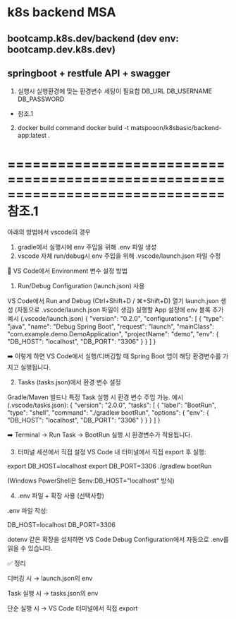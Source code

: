 # k8s backend MSA
## bootcamp.k8s.dev/backend (dev env: bootcamp.dev.k8s.dev)
## springboot + restfule API + swagger

1. 실행시 실행환경에 맞는 환경변수 세팅이 필요함
DB_URL
DB_USERNAME
DB_PASSWORD
* 참조.1

2. docker build command
docker build -t matspooon/k8sbasic/backend-app:latest .

==============================================================================
참조.1
==============================================================================
아래의 방법에서 vscode의 경우
1. gradle에서 실행시에 env 주입을 위해 .env 파일 생성
2. vscode 자체 run/debug시 env 주입을 위해 .vscode/launch.json 파일 수정 

📌 VS Code에서 Environment 변수 설정 방법
1. Run/Debug Configuration (launch.json) 사용

VS Code에서 Run and Debug (Ctrl+Shift+D / ⌘+Shift+D) 열기
launch.json 생성 (자동으로 .vscode/launch.json 파일이 생김)
실행할 App 설정에 env 블록 추가
예시 (.vscode/launch.json)
{
  "version": "0.2.0",
  "configurations": [
    {
      "type": "java",
      "name": "Debug Spring Boot",
      "request": "launch",
      "mainClass": "com.example.demo.DemoApplication",
      "projectName": "demo",
      "env": {
        "DB_HOST": "localhost",
        "DB_PORT": "3306"
      }
    }
  ]
}


➡️ 이렇게 하면 VS Code에서 실행/디버깅할 때 Spring Boot 앱이 해당 환경변수를 가지고 실행됩니다.

2. Tasks (tasks.json)에서 환경 변수 설정

Gradle/Maven 빌드나 특정 Task 실행 시 환경 변수 주입 가능.
예시 (.vscode/tasks.json):
{
  "version": "2.0.0",
  "tasks": [
    {
      "label": "BootRun",
      "type": "shell",
      "command": "./gradlew bootRun",
      "options": {
        "env": {
          "DB_HOST": "localhost",
          "DB_PORT": "3306"
        }
      }
    }
  ]
}


➡️ Terminal → Run Task → BootRun 실행 시 환경변수가 적용됩니다.

3. 터미널 세션에서 직접 설정
VS Code 내 터미널에서 직접 export 후 실행:

export DB_HOST=localhost
export DB_PORT=3306
./gradlew bootRun


(Windows PowerShell은 $env:DB_HOST="localhost" 방식)

4. .env 파일 + 확장 사용 (선택사항)

.env 파일 작성:

DB_HOST=localhost
DB_PORT=3306


dotenv 같은 확장을 설치하면 VS Code Debug Configuration에서 자동으로 .env를 읽을 수 있습니다.

✅ 정리

디버깅 시 → launch.json의 env

Task 실행 시 → tasks.json의 env

단순 실행 시 → VS Code 터미널에서 직접 export